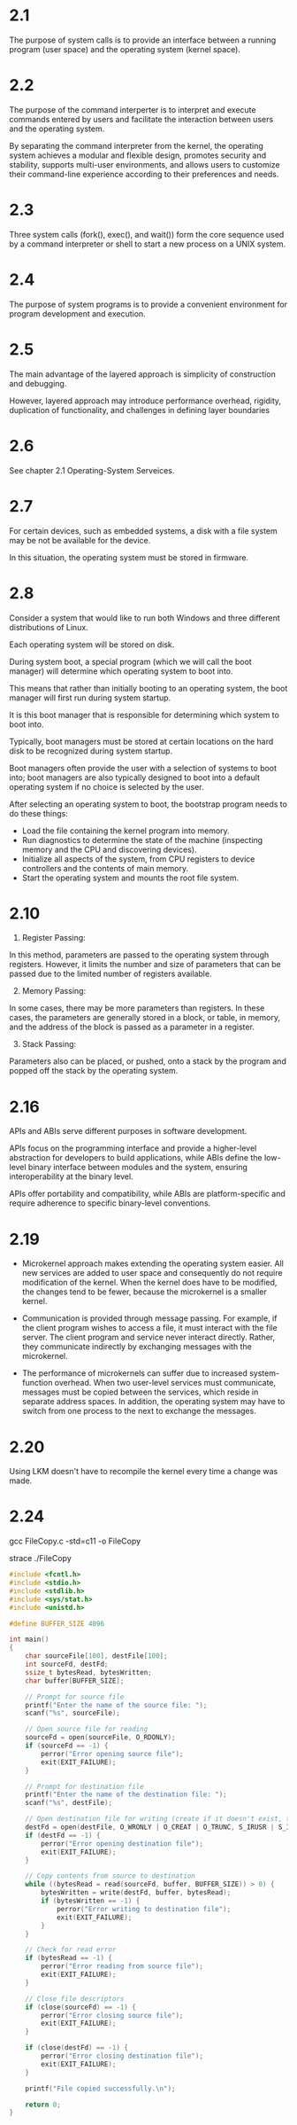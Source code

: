 # 2.1

The purpose of system calls is to provide an interface between a running program (user space) and the operating system (kernel space). 

# 2.2

The purpose of the command interperter is to interpret and execute commands entered by users and facilitate the interaction between users and the operating system.

By separating the command interpreter from the kernel, the operating system achieves a modular and flexible design, promotes security and stability, supports multi-user environments, and allows users to customize their command-line experience according to their preferences and needs.

# 2.3

Three system calls (fork(), exec(), and wait()) form the core sequence used by a command interpreter or shell to start a new process on a UNIX system. 

# 2.4

The purpose of system programs is to provide a convenient environment for program development and execution.

# 2.5

The main advantage of the layered approach is simplicity of construction and debugging. 

However, layered approach may introduce performance overhead, rigidity, duplication of functionality, and challenges in defining layer boundaries

# 2.6

See chapter 2.1 Operating-System Serveices.

# 2.7 

For certain devices, such as embedded systems, a disk with a file system may be not be available for the device. 

In this situation, the operating system must be stored in firmware.

# 2.8

Consider a system that would like to run both Windows and three different distributions of Linux.

Each operating system will be stored on disk. 

During system boot, a special program (which we will call the boot manager) will determine which operating system to boot into. 

This means that rather than initially booting to an operating system, the boot manager will first run during system startup. 

It is this boot manager that is responsible for determining which system to boot into. 

Typically, boot managers must be stored at certain locations on the hard disk to be recognized during system startup. 

Boot managers often provide the user with a selection of systems to boot into; boot managers are also typically designed to boot
into a default operating system if no choice is selected by the user.

After selecting an operating system to boot, the bootstrap program needs to do these things:

- Load the file containing the kernel program into memory.
- Run diagnostics to determine the state of the machine (inspecting memory and the CPU and discovering devices).
-  Initialize all aspects of the system, from CPU registers to device controllers and the contents of main memory.
- Start the operating system and mounts the root file system.

# 2.10

1. Register Passing:

In this method, parameters are passed to the operating system through registers. However, it limits the number and size of parameters that can be passed due to the limited number of registers available.

2. Memory Passing:

In some cases, there may be more parameters than registers. In these cases, the parameters are generally stored in a block, or table, in memory, and the address of the block is passed as a parameter in a register.

3. Stack Passing:

Parameters also can be placed, or pushed, onto a stack by the program and popped off the stack by the operating system.

# 2.16

APIs and ABIs serve different purposes in software development. 

APIs focus on the programming interface and provide a higher-level abstraction for developers to build applications, while ABIs define the low-level binary interface between modules and the system, ensuring interoperability at the binary level. 

APIs offer portability and compatibility, while ABIs are platform-specific and require adherence to specific binary-level conventions.

# 2.19

- Microkernel approach makes extending the operating system easier. All new services are added to user space and consequently do not require modification of the kernel. When the kernel does have to be modified, the changes tend to be fewer, because the microkernel is a smaller kernel.

- Communication is provided through message passing. For example, if the client program wishes to access a file, it must interact with the file server. The client program and service never interact directly. Rather, they communicate indirectly by exchanging messages with the microkernel.

- The performance of microkernels can suffer due to increased system-function overhead. When two user-level services must communicate, messages must be copied between the services, which reside in separate address spaces. In addition, the operating system may have to switch from one process to the next to exchange the messages.

# 2.20

Using LKM doesn't have to recompile the kernel every time a change was made.

# 2.24 

gcc FileCopy.c -std=c11 -o FileCopy

strace ./FileCopy

```c
#include <fcntl.h>
#include <stdio.h>
#include <stdlib.h>
#include <sys/stat.h>
#include <unistd.h>

#define BUFFER_SIZE 4096

int main()
{
    char sourceFile[100], destFile[100];
    int sourceFd, destFd;
    ssize_t bytesRead, bytesWritten;
    char buffer[BUFFER_SIZE];

    // Prompt for source file
    printf("Enter the name of the source file: ");
    scanf("%s", sourceFile);

    // Open source file for reading
    sourceFd = open(sourceFile, O_RDONLY);
    if (sourceFd == -1) {
        perror("Error opening source file");
        exit(EXIT_FAILURE);
    }

    // Prompt for destination file
    printf("Enter the name of the destination file: ");
    scanf("%s", destFile);

    // Open destination file for writing (create if it doesn't exist, truncate if it does)
    destFd = open(destFile, O_WRONLY | O_CREAT | O_TRUNC, S_IRUSR | S_IWUSR | S_IRGRP | S_IWGRP | S_IROTH);
    if (destFd == -1) {
        perror("Error opening destination file");
        exit(EXIT_FAILURE);
    }

    // Copy contents from source to destination
    while ((bytesRead = read(sourceFd, buffer, BUFFER_SIZE)) > 0) {
        bytesWritten = write(destFd, buffer, bytesRead);
        if (bytesWritten == -1) {
            perror("Error writing to destination file");
            exit(EXIT_FAILURE);
        }
    }

    // Check for read error
    if (bytesRead == -1) {
        perror("Error reading from source file");
        exit(EXIT_FAILURE);
    }

    // Close file descriptors
    if (close(sourceFd) == -1) {
        perror("Error closing source file");
        exit(EXIT_FAILURE);
    }

    if (close(destFd) == -1) {
        perror("Error closing destination file");
        exit(EXIT_FAILURE);
    }

    printf("File copied successfully.\n");

    return 0;
}
```
